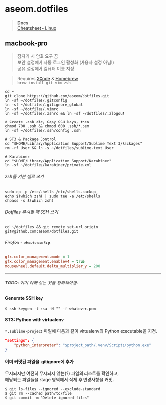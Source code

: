 aseom.dotfiles
================

> __Docs__  
> [Cheatsheet - Linux](docs/cheatsheet-linux.md)

## macbook-pro

> 잠자기 시 암호 요구 끔  
> 보안 설정에서 자동 로그인 활성화 (사용자 설정 아님!)  
> 공유 설정에서 컴퓨터 이름 지정

> Requires [XCode][] & [Homebrew][]  
> `brew install git vim zsh`

[XCode]: https://itunes.apple.com/kr/app/xcode/id497799835?mt=12
[Homebrew]: http://brew.sh

```Shell
cd ~
git clone https://github.com/aseom/dotfiles.git
ln -sf ~/dotfiles/.gitconfig
ln -sf ~/dotfiles/.gitignore_global
ln -sf ~/dotfiles/.vimrc
ln -sf ~/dotfiles/.zshrc && ln -sf ~/dotfiles/.zlogout

# Create .ssh dir, Copy SSH keys, then
chmod 700 .ssh && chmod 600 .ssh/*.pem
ln -sf ~/dotfiles/.ssh/config .ssh

# ST3 & Package Control
cd "$HOME/Library/Application Support/Sublime Text 3/Packages"
rm -rf User && ln -s ~/dotfiles/sublime-text User

# Karabiner
cd "$HOME/Library/Application Support/Karabiner"
ln -sf ~/dotfiles/karabiner/private.xml
```

###### zsh를 기본 셸로 쓰기
```Shell
sudo cp -p /etc/shells /etc/shells.backup_
echo $(which zsh) | sudo tee -a /etc/shells
chpass -s $(which zsh)
```

###### Dotfiles 푸시할 때 SSH 쓰기
```Shell
cd ~/dotfiles && git remote set-url origin git@github.com:aseom/dotfiles.git
```

###### Firefox - `about:config`
```INI
gfx.color_management.mode = 1
gfx.color_management.enablev4 = true
mousewheel.default.delta_multiplier_y = 200
```

---

###### TODO: 여기 아래 있는 것들 정리해야함.

#### Generate SSH key
```Shell
$ ssh-keygen -t rsa -N "" -f whatever.pem
```

#### ST3: Python with virtualenv

`*.sublime-project` 파일에 다음과 같이 virtualenv의 Python executable을 지정.

```JSON
"settings": {
	"python_interpreter": "$project_path/.venv/Scripts/python.exe"
}
```

#### 이미 커밋된 파일을 .gitignore에 추가

무시되지만 여전히 무시되지 않는(?) 파일의 리스트를 확인하고,  
해당되는 파일들을 stage 영역에서 삭제 후 변경사항을 커밋.

	$ git ls-files --ignored --exclude-standard
	$ git rm --cached path/to/file
	$ git commit -m "Delete ignored files"

